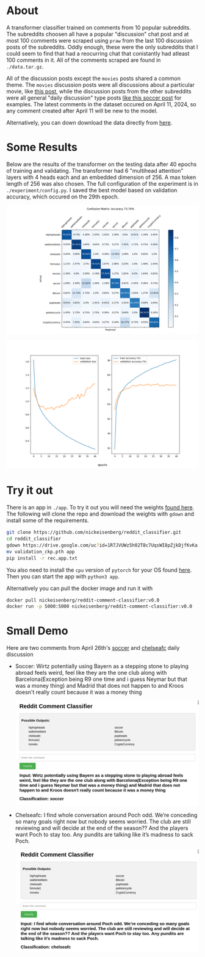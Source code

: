 # About 
A transformer classifier trained on comments from 10 popular
subreddits. The subreddits choosen all have a popular "discussion" chat post
and at most 100 comments were scraped using `praw` from the last 100 discussion
posts of the subreddits. Oddly enough, these were the only subreddits that I
could seem to find that had a reocurring chat that conistantly had atleast 100
comments in it. All of the comments scraped are found in `./data.tar.gz`.

All of the discussion posts except the `movies` posts shared a common theme.
The `movies` discussion posts were all discussions about a particular movie,
like [this post](https://www.reddit.com/r/movies/comments/1b3jo9s/official_discussion_dune_part_two_spoilers/), 
while the discussion posts from the other subreddits were all general "daily
discussion" type posts [like this soccer post](https://www.reddit.com/r/soccer/comments/1cdcxww/daily_discussion/) 
for examples. The latest comments in the dataset occured on April 11, 2024, so
any comment created after April 11 will be new to the model.

Alternatively, you can down download the data
directly from
[here](https://drive.google.com/drive/folders/1MdYmlTaZhMoeRNwAw3jc0pDtTFLvWMH-).


# Some Results 
Below are the results of the transformer on the testing data
after 40 epochs of training and validating. The transformer had 6 "multihead
attention" layers with 4 heads each and an embedded dimension of 256. A max
token length of 256 was also chosen. The full configuration of the experiment
is in `./experiment/config.py`. I saved the best model based on validation
accuracy, which occured on the 29th epoch.

![](./experiment/metrics/evaluation_ep0.png) 

![](./experiment/loss_logs/loss_and_accuracy.png) 


# Try it out 
There is an app in `./app`. To try it out you will need the
weights [found
here](https://drive.google.com/drive/folders/1MdYmlTaZhMoeRNwAw3jc0pDtTFLvWMH-).
The following will clone the repo and download the weights with `gdown` and
install some of the requirements.

```bash 
git clone https://github.com/nickeisenberg/reddit_classifier.git 
cd reddit_classifier 
gdown https://drive.google.com/uc?id=1R7JVUWz5h02T8c7UqsWI8pZjkDjfKvKa 
mv validation_ckp.pth app 
pip install -r rec.app.txt 
```

You also need to install the `cpu` version of `pytorch` for your OS found
[here](https://pytorch.org/). Then you can start the app with `python3 app`.

Alternatively you can pull the docker image and run it with 
```bash 
docker pull nickeisenberg/reddit-comment-classifier:v0.0 
docker run -p 5000:5000 nickeisenberg/reddit-comment-classifier:v0.0 
```

# Small Demo 
Here are two comments from April 26th's
[soccer](https://www.reddit.com/r/soccer/comments/1cdcxww/daily_discussion/)
and
[chelseafc](https://www.reddit.com/r/chelseafc/comments/1cdcy2m/daily_discussion_thread/)
daily discussion

* Soccer: Wirtz potentially using Bayern as a stepping stone to playing abroad
  feels weird, feel like they are the one club along with Barcelona(Exception
  being R9 one time and i guess Neymar but that was a money thing) and Madrid
  that does not happen to and Kroos doesn't really count because it was a money
  thing 

  ![](./soccer.png) 

* Chelseafc: I find whole conversation around Poch odd. We’re conceding so many
  goals right now but nobody seems worried. The club are still reviewing and
  will decide at the end of the season?? And the players want Poch to stay too.
  Any pundits are talking like it’s madness to sack Poch. 

  ![](./chelsea.png) 
